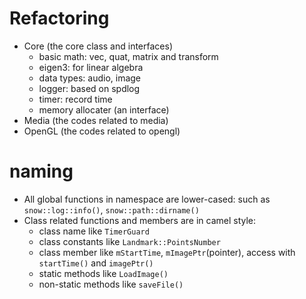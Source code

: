 # Refactoring
- Core (the core class and interfaces)
    - basic math: vec, quat, matrix and transform
    - eigen3: for linear algebra
    - data types: audio, image
    - logger: based on spdlog
    - timer: record time
    - memory allocater (an interface)
- Media (the codes related to media)
- OpenGL (the codes related to opengl)

# naming
- All global functions in namespace are lower-cased: such as `snow::log::info()`, `snow::path::dirname()`
- Class related functions and members are in camel style:
    - class name like `TimerGuard`
    - class constants like `Landmark::PointsNumber`
    - class member like `mStartTime`, `mImagePtr`(pointer), access with `startTime()` and `imagePtr()`
    - static methods like `LoadImage()`
    - non-static methods like `saveFile()`
